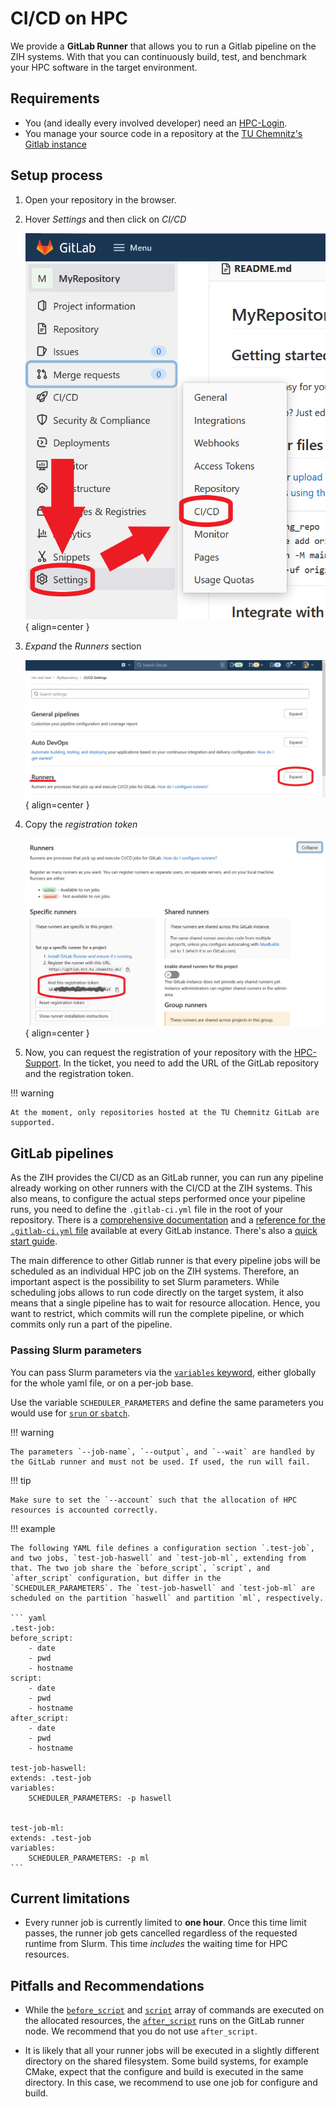 # CI/CD on HPC

We provide a **GitLab Runner** that allows you to run a Gitlab pipeline on the ZIH systems. With that you can continuously build, test, and benchmark your HPC software in the target environment.

## Requirements

- You (and ideally every involved developer) need an [HPC-Login](../application/overview.md).
- You manage your source code in a repository at the [TU Chemnitz's Gitlab instance](https://gitlab.hrz.tu-chemnitz.de)

## Setup process

1. Open your repository in the browser.

2. Hover *Settings* and then click on *CI/CD*

    ![Hover *Settings* and then click on *CI/CD*](misc/menu12_en.png)
    { align=center }

3. *Expand* the *Runners* section

    ![*Expand* the *Runners* section](misc/menu3_en.png)
    { align=center }

4. Copy the *registration token*

    ![Copy the *registration token*](misc/menu4_en.png)
    { align=center }

5. Now, you can request the registration of your repository with the [HPC-Support](../support/support.md). In the ticket, you need to add the URL of the GitLab repository and the registration token.

!!! warning

    At the moment, only repositories hosted at the TU Chemnitz GitLab are supported.

## GitLab pipelines

As the ZIH provides the CI/CD as an GitLab runner, you can run any pipeline already working on other runners with the CI/CD at the ZIH systems.
This also means, to configure the actual steps performed once your pipeline runs, you need to define the `.gitlab-ci.yml` file in the root of your repository.
There is a [comprehensive documentation](https://gitlab.hrz.tu-chemnitz.de/help/ci/index.md) and a [reference for the `.gitlab-ci.yml` file](https://gitlab.hrz.tu-chemnitz.de/help/ci/yaml/index) available at every GitLab instance. There's also a [quick start guide](https://gitlab.hrz.tu-chemnitz.de/help/ci/quick_start/index.md).

The main difference to other Gitlab runner is that every pipeline jobs will be scheduled as an individual HPC job on the ZIH systems.
Therefore, an important aspect is the possibility to set Slurm parameters.
While scheduling jobs allows to run code directly on the target system, it also means that a single pipeline has to wait for resource allocation.
Hence, you want to restrict, which commits will run the complete pipeline, or which commits only run a part of the pipeline.

### Passing Slurm parameters

You can pass Slurm parameters via the [`variables` keyword](https://gitlab.hrz.tu-chemnitz.de/help/ci/yaml/index#variables), either globally for the whole yaml file, or on a per-job base.

Use the variable `SCHEDULER_PARAMETERS` and define the same parameters you would use for [`srun` or `sbatch`](../jobs_and_resources/slurm.md).

!!! warning

    The parameters `--job-name`, `--output`, and `--wait` are handled by the GitLab runner and must not be used. If used, the run will fail.

!!! tip

    Make sure to set the `--account` such that the allocation of HPC resources is accounted correctly.

!!! example

    The following YAML file defines a configuration section `.test-job`, and two jobs, `test-job-haswell` and `test-job-ml`, extending from that. The two job share the `before_script`, `script`, and `after_script` configuration, but differ in the `SCHEDULER_PARAMETERS`. The `test-job-haswell` and `test-job-ml` are scheduled on the partition `haswell` and partition `ml`, respectively.

    ``` yaml
    .test-job:
    before_script:
        - date
        - pwd
        - hostname
    script:
        - date
        - pwd
        - hostname
    after_script:
        - date
        - pwd
        - hostname

    test-job-haswell:
    extends: .test-job
    variables:
        SCHEDULER_PARAMETERS: -p haswell


    test-job-ml:
    extends: .test-job
    variables:
        SCHEDULER_PARAMETERS: -p ml
    ```

## Current limitations

- Every runner job is currently limited to **one hour**. Once this time limit passes, the runner job gets cancelled regardless of the requested runtime from Slurm. This time *includes* the waiting time for HPC resources.

## Pitfalls and Recommendations

- While the [`before_script`](https://gitlab.hrz.tu-chemnitz.de/help/ci/yaml/index#before_script) and [`script`](https://gitlab.hrz.tu-chemnitz.de/help/ci/yaml/index#script) array of commands are executed on the allocated resources, the [`after_script`](https://gitlab.hrz.tu-chemnitz.de/help/ci/yaml/index#after_script) runs on the GitLab runner node. We recommend that you do not use `after_script`.

- It is likely that all your runner jobs will be executed in a slightly different directory on the shared filesystem. Some build systems, for example CMake, expect that the configure and build is executed in the same directory. In this case, we recommend to use one job for configure and build.
